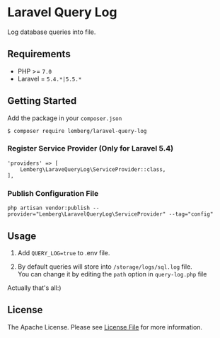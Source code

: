 # Laravel Query Log

Log database queries into file.

## Requirements

* PHP >= `7.0`
* Laravel = `5.4.*|5.5.*`

## Getting Started

Add the package in your `composer.json`
```
$ composer require lemberg/laravel-query-log
```

### Register Service Provider (Only for Laravel 5.4)

```
'providers' => [
    Lemberg\LaraveQueryLog\ServiceProvider::class,
],
```

### Publish Configuration File

```
php artisan vendor:publish --provider="Lemberg\LaravelQueryLog\ServiceProvider" --tag="config"
```

## Usage

1. Add  `QUERY_LOG=true` to .env file.<br/>

2. By default queries will store into `/storage/logs/sql.log` file.<br/> 
You can change it by editing the `path` option in `query-log.php` file

Actually that's all:) 

## License

The Apache License. Please see [License File](LICENSE.md) for more information.
